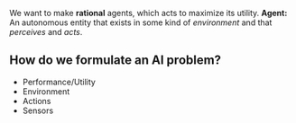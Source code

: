 We want to make **rational** agents, which acts to maximize its utility.
**Agent:** An autonomous entity that exists in some kind of *environment* and that *perceives* and *acts*.
## How do we formulate an AI problem?
- Performance/Utility
- Environment
- Actions
- Sensors